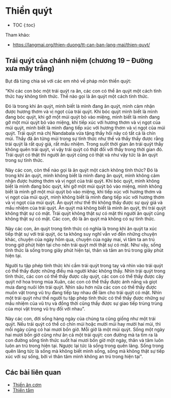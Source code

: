 # Thiền quýt

- TOC
{:toc}

Tham khảo:
- <https://langmai.org/thien-duong/tt-can-ban-lang-mai/thien-quyt/>

## Trái quýt của chánh niệm (chương 19 – Đường xưa mây trắng)

Bụt đã từng chia sẻ với các em nhỏ về pháp môn thiền quýt:

"Khi các con bóc một trái quýt ra ăn, các con có thể ăn quýt một cách tỉnh thức hay không tỉnh thức. Thế nào gọi là ăn quýt một cách tỉnh thức.

Đó là trong khi ăn quýt, mình biết là mình đang ăn quýt, mình cảm nhận được hương thơm và vị ngọt của trái quýt. Khi bóc quýt mình biết là mình đang bóc quýt, khi gỡ một múi quýt bỏ vào miệng, mình biết là mình đang gỡ một múi quýt bỏ vào miệng, khi tiếp xúc với hương thơm và vị ngọt của múi quýt, mình biết là mình đang tiếp xúc với hương thơm và vị ngọt của múi quýt. Trái quýt mà chị Nandabala vừa tặng thầy hồi nãy có tất cả là chín múi. Thầy đã ăn từng múi trong sự tỉnh thức như thế và thầy thấy được rằng trái quýt là rất quý giá, rất mầu nhiệm. Trong suốt thời gian ăn trái quýt thầy không quên trái quýt, vì vậy trái quýt có thật đối với thầy trong thời gian đó. Trái quýt có thật thì người ăn quýt cũng có thật và như vậy tức là ăn quýt trong sự tỉnh thức.

Này các con, còn thế nào gọi là ăn quýt một cách không tỉnh thức? Đó là trong khi ăn quýt, mình không biết là mình đang ăn quýt, mình không cảm nhận được hương thơm và vị ngọt của trái quýt. Khi bóc quýt, mình không biết là mình đang bóc quýt, khi gỡ một múi quýt bỏ vào miệng, mình không biết là mình gỡ một múi quýt bỏ vào miệng, khi tiếp xúc với hương thơm và vị ngọt của múi quýt, mình không biết là mình đang tiếp xúc với hương thơm và vị ngọt của múi quýt. Ăn quýt như thế thì không thấy được sự quý giá và mầu nhiệm của trái quýt. Ăn quýt mà không biết là mình ăn quýt, thì trái quýt không thật sự có mặt. Trái quýt không thật sự có mặt thì người ăn quýt cũng không thật sự có mặt. Các con, đó là ăn quýt mà không có sự tỉnh thức.

Này các con, ăn quýt trong tỉnh thức có nghĩa là trong khi ăn quýt ta xúc tiếp thật sự với trái quýt, óc ta không suy nghĩ vẫn vơ đến những chuyện khác, chuyện của ngày hôm qua, chuyện của ngày mai, vì tâm ta an trú trong giờ phút hiện tại cho nên trái quýt mới thật sự có mặt. Như vậy, sống tỉnh thức là sống trong giây phút hiện tại, thân và tâm an trú trong giây phút hiện tại.

Người tu tập phép tỉnh thức khi cầm trái quýt trong tay và nhìn vào trái quýt có thể thấy được những điều mà người khác không thấy. Nhìn trái quýt trong tỉnh thức, các con có thể thấy được cây quýt, các con có thể thấy được cây quýt nở hoa trong mùa Xuân, các con có thể thấy được ánh nắng và giọt mưa đang nuôi lớn trái quýt. Nhìn sâu hơn nữa các con có thể thấy được muôn vật trong vũ trụ đang tiếp tay nhau để làm cho trái quýt có mặt. Nhìn một trái quýt như thế người tu tập phép tỉnh thức có thể thấy được những sự mầu nhiệm của vũ trụ và đồng thời cũng thấy được sự giao tiếp trùng trùng của mọi vật trong vũ trụ đối với nhau".

Này các con, đời sống hàng ngày của chúng ta cũng giống như một trái quýt. Nếu trái quýt có thể có chín múi hoặc mười múi hay mười hai múi, thì mỗi ngày cũng có hai mươi bốn giờ. Mỗi giờ là một múi quýt. Sống một ngày hai mươi bốn giờ cũng như ăn cả một trái quýt: con đường mà ta tìm ra là con đường sống tỉnh thức suốt hai mươi bốn giờ một ngày, thân và tâm luôn luôn an trú trong hiện tại. Ngược lại tức là sống trong quên lãng. Sống trong quên lãng tức là sống mà không biết mình sống, sống mà không thật sự tiếp xúc với sự sống, bởi vì thân tâm mình không an trú trong hiện tại".

## Các bài liên quan

- [Thiền ăn cơm](thien_an_com.md)
- [Thiền tắm](thien_tam.md)